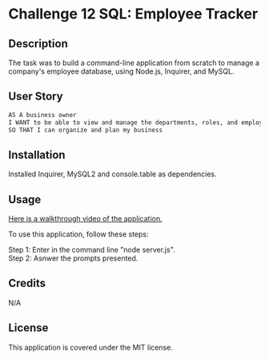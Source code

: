 # Challenge 12 SQL: Employee Tracker

## Description
The task was to build a command-line application from scratch to manage a company's employee database, using Node.js, Inquirer, and MySQL. 

## User Story

```md
AS A business owner
I WANT to be able to view and manage the departments, roles, and employees in my company
SO THAT I can organize and plan my business
```

## Installation
Installed Inquirer, MySQL2 and console.table as dependencies.

## Usage

[Here is a walkthrough video of the application.](https://)

To use this application, follow these steps:

Step 1: Enter in the command line "node server.js". <br>
Step 2: Asnwer the prompts presented. <br>

## Credits

N/A

## License

This application is covered under the MIT license.

